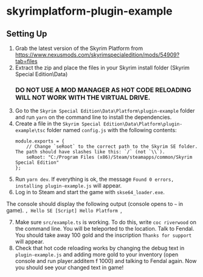 # skyrimplatform-plugin-example

## Setting Up


1. Grab the latest version of the Skyrim Platform from https://www.nexusmods.com/skyrimspecialedition/mods/54909?tab=files
2. Extract the zip and place the files in your Skyrim install folder (Skyrim Special Edition\Data) 
   ### DO NOT USE A MOD MANAGER AS HOT CODE RELOADING WILL NOT WORK WITH THE VIRTUAL DRIVE.
3. Go to the `Skyrim Special Edition\Data\Platform\plugin-example` folder and run `yarn` on the command line to install the dependencies.
4. Create a file in the `Skyrim Special Edition\Data\Platform\plugin-example\tsc` folder named `config.js` with the following contents:
   ```
   module.exports = {
       // Change `seRoot` to the correct path to the Skyrim SE folder. The path should have slashes like this: `/` (not `\\`).
       seRoot: "C:/Program Files (x86)/Steam/steamapps/common/Skyrim Special Edition"
   };
   ```
5. Run `yarn dev`. If everything is ok, the message `Found 0 errors, installing plugin-example.js` will appear.
6. Log in to Steam and start the game with `skse64_loader.exe`.

The console should display the following output (console opens to `~` in game).
``,
Hello SE
[Script] Hello Platform
``,

7. Make sure `src/example.ts` is working. To do this, write `coc riverwood` on the command line. You will be teleported to the location. Talk to Fendal. You should take away 100 gold and the inscription `Thanks for support` will appear. 
8. Check that hot code reloading works by changing the debug text in `plugin-example.js` and adding more gold to your inventory (open console and run player.additem f 1000) and talking to Fendal again. Now you should see your changed text in game!

